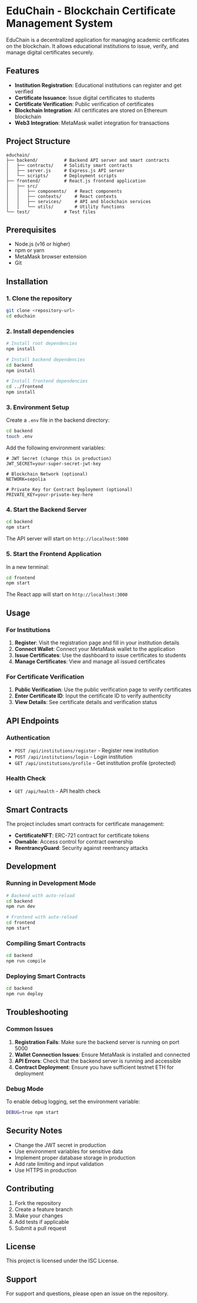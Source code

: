 # EduChain - Blockchain Certificate Management System

EduChain is a decentralized application for managing academic certificates on the blockchain. It allows educational institutions to issue, verify, and manage digital certificates securely.

## Features

- **Institution Registration**: Educational institutions can register and get verified
- **Certificate Issuance**: Issue digital certificates to students
- **Certificate Verification**: Public verification of certificates
- **Blockchain Integration**: All certificates are stored on Ethereum blockchain
- **Web3 Integration**: MetaMask wallet integration for transactions

## Project Structure

```
educhain/
├── backend/          # Backend API server and smart contracts
│   ├── contracts/    # Solidity smart contracts
│   ├── server.js     # Express.js API server
│   └── scripts/      # Deployment scripts
├── frontend/         # React.js frontend application
│   ├── src/
│   │   ├── components/   # React components
│   │   ├── contexts/     # React contexts
│   │   ├── services/     # API and blockchain services
│   │   └── utils/        # Utility functions
└── test/             # Test files
```

## Prerequisites

- Node.js (v16 or higher)
- npm or yarn
- MetaMask browser extension
- Git

## Installation

### 1. Clone the repository

```bash
git clone <repository-url>
cd educhain
```

### 2. Install dependencies

```bash
# Install root dependencies
npm install

# Install backend dependencies
cd backend
npm install

# Install frontend dependencies
cd ../frontend
npm install
```

### 3. Environment Setup

Create a `.env` file in the backend directory:

```bash
cd backend
touch .env
```

Add the following environment variables:

```env
# JWT Secret (change this in production)
JWT_SECRET=your-super-secret-jwt-key

# Blockchain Network (optional)
NETWORK=sepolia

# Private Key for Contract Deployment (optional)
PRIVATE_KEY=your-private-key-here
```

### 4. Start the Backend Server

```bash
cd backend
npm start
```

The API server will start on `http://localhost:5000`

### 5. Start the Frontend Application

In a new terminal:

```bash
cd frontend
npm start
```

The React app will start on `http://localhost:3000`

## Usage

### For Institutions

1. **Register**: Visit the registration page and fill in your institution details
2. **Connect Wallet**: Connect your MetaMask wallet to the application
3. **Issue Certificates**: Use the dashboard to issue certificates to students
4. **Manage Certificates**: View and manage all issued certificates

### For Certificate Verification

1. **Public Verification**: Use the public verification page to verify certificates
2. **Enter Certificate ID**: Input the certificate ID to verify authenticity
3. **View Details**: See certificate details and verification status

## API Endpoints

### Authentication
- `POST /api/institutions/register` - Register new institution
- `POST /api/institutions/login` - Login institution
- `GET /api/institutions/profile` - Get institution profile (protected)

### Health Check
- `GET /api/health` - API health check

## Smart Contracts

The project includes smart contracts for certificate management:

- **CertificateNFT**: ERC-721 contract for certificate tokens
- **Ownable**: Access control for contract ownership
- **ReentrancyGuard**: Security against reentrancy attacks

## Development

### Running in Development Mode

```bash
# Backend with auto-reload
cd backend
npm run dev

# Frontend with auto-reload
cd frontend
npm start
```

### Compiling Smart Contracts

```bash
cd backend
npm run compile
```

### Deploying Smart Contracts

```bash
cd backend
npm run deploy
```

## Troubleshooting

### Common Issues

1. **Registration Fails**: Make sure the backend server is running on port 5000
2. **Wallet Connection Issues**: Ensure MetaMask is installed and connected
3. **API Errors**: Check that the backend server is running and accessible
4. **Contract Deployment**: Ensure you have sufficient testnet ETH for deployment

### Debug Mode

To enable debug logging, set the environment variable:

```bash
DEBUG=true npm start
```

## Security Notes

- Change the JWT secret in production
- Use environment variables for sensitive data
- Implement proper database storage in production
- Add rate limiting and input validation
- Use HTTPS in production

## Contributing

1. Fork the repository
2. Create a feature branch
3. Make your changes
4. Add tests if applicable
5. Submit a pull request

## License

This project is licensed under the ISC License.

## Support

For support and questions, please open an issue on the repository. 